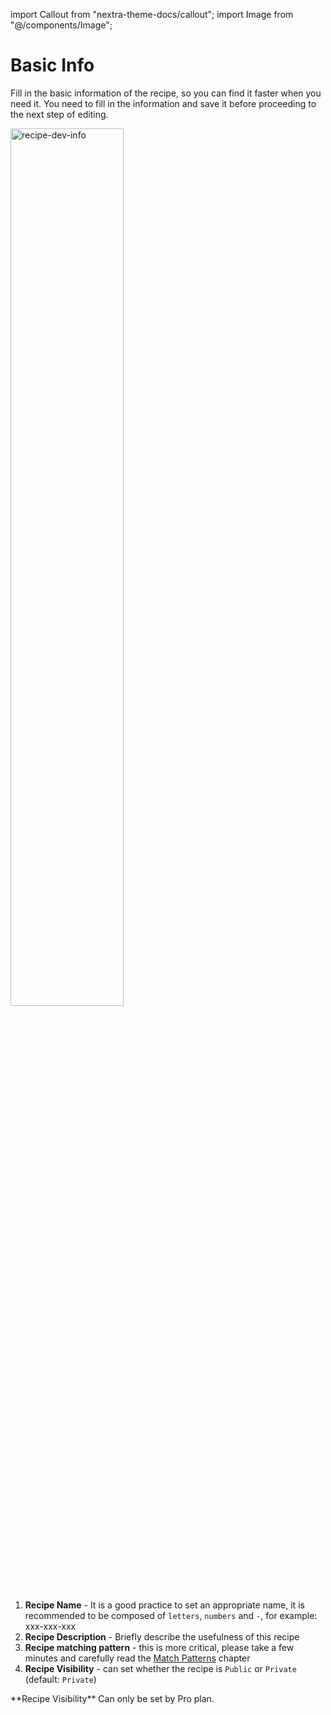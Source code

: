 import Callout from "nextra-theme-docs/callout";
import Image from "@/components/Image";

# Basic Info

Fill in the basic information of the recipe, so you can find it faster when you need it. You need to fill in the information and save it before proceeding to the next step of editing.

<Image src="/screenshots/recipe-dev-info.png" width="60%" height="auto" alt="recipe-dev-info"  center/>

1. **Recipe Name** - It is a good practice to set an appropriate name, it is recommended to be composed of `letters`, `numbers` and `-`, for example: xxx-xxx-xxx
2. **Recipe Description** - Briefly describe the usefulness of this recipe
3. **Recipe matching pattern** - this is more critical, please take a few minutes and carefully read the [Match Patterns](/docs/recipe-development/match-pattern) chapter
4. **Recipe Visibility** - can set whether the recipe is `Public` or `Private` (default: `Private`)

<Callout emoji="💡">
**Recipe Visibility** Can only be set by Pro plan.
</Callout>
